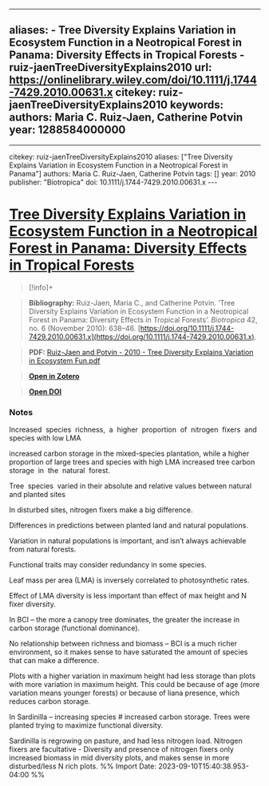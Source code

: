 

---
aliases:
    - Tree Diversity Explains Variation in Ecosystem Function in a Neotropical Forest in Panama: Diversity Effects in Tropical Forests
    - ruiz-jaenTreeDiversityExplains2010
url: https://onlinelibrary.wiley.com/doi/10.1111/j.1744-7429.2010.00631.x
citekey: ruiz-jaenTreeDiversityExplains2010
keywords: 
authors: Maria C. Ruiz-Jaen, Catherine Potvin
year: 1288584000000
---
--- 
citekey: ruiz-jaenTreeDiversityExplains2010 
aliases: ["Tree Diversity Explains Variation in Ecosystem Function in a Neotropical Forest in Panama"]
authors: Maria C. Ruiz-Jaen, Catherine Potvin 
tags: [] 
year: 2010 
publisher: "Biotropica" 
doi: 10.1111/j.1744-7429.2010.00631.x --- 

# [Tree Diversity Explains Variation in Ecosystem Function in a Neotropical Forest in Panama: Diversity Effects in Tropical Forests](zotero://select/library/items/XPMBH2GA)

  

> [!info]+

>**Bibliography:** Ruiz-Jaen, Maria C., and Catherine Potvin. ‘Tree Diversity Explains Variation in Ecosystem Function in a Neotropical Forest in Panama: Diversity Effects in Tropical Forests’. _Biotropica_ 42, no. 6 (November 2010): 638–46. [https://doi.org/10.1111/j.1744-7429.2010.00631.x](https://doi.org/10.1111/j.1744-7429.2010.00631.x).

>

>**PDF:** [Ruiz-Jaen and Potvin - 2010 - Tree Diversity Explains Variation in Ecosystem Fun.pdf](file:///C:\Users\anaca\Zotero\storage\PP5JWZ7X\Ruiz-Jaen%20and%20Potvin%20-%202010%20-%20Tree%20Diversity%20Explains%20Variation%20in%20Ecosystem%20Fun.pdf)

>[**Open in Zotero**](zotero://select/library/items/XPMBH2GA)

>[**Open DOI**](https://doi.org/10.1111/j.1744-7429.2010.00631.x)

  


### Notes
  

Increased  species  richness,  a  higher  proportion  of  nitrogen  fixers  and  species with low LMA  

increased carbon storage in the mixed-species plantation, while a higher proportion of large trees and species with high LMA increased tree carbon storage  in  the  natural  forest. 

Tree  species  varied in their absolute and relative values between natural and planted sites 

In disturbed sites, nitrogen fixers make a big difference. 

Differences in predictions between planted land and natural populations. 

Variation in natural populations is important, and isn’t always achievable from natural forests. 

Functional traits may consider redundancy in some species. 

Leaf mass per area (LMA) is inversely correlated to photosynthetic rates. 

Effect of LMA diversity is less important than effect of max height and N fixer diversity. 

In BCI – the more a canopy tree dominates, the greater the increase in carbon storage (functional dominance). 

No relationship between richness and biomass – BCI is a much richer environment, so it makes sense to have saturated the amount of species that can make a difference. 

Plots with a higher variation in maximum height had less storage than plots with more variation in maximum height. This could be because of age (more variation means younger forests) or because of liana presence, which reduces carbon storage. 

In Sardinilla – increasing species # increased carbon storage. Trees were planted trying to maximize functional diversity. 

Sardinilla is regrowing on pasture, and had less nitrogen load. Nitrogen fixers are facultative - Diversity and presence of nitrogen fixers only increased biomass in mid diversity plots, and makes sense in more disturbed/less N rich plots.
%% Import Date: 2023-09-10T15:40:38.953-04:00 %%
